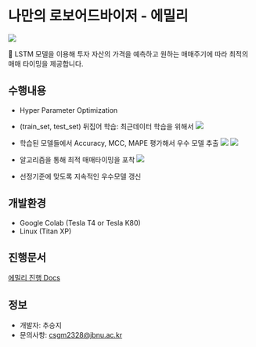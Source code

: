 나만의 로보어드바이저 - 에밀리
=============
<img src="https://user-images.githubusercontent.com/39210160/98380721-43cdc080-208c-11eb-866e-1d9fbd563627.png"></img>

💬 LSTM 모델을 이용해 투자 자산의 가격을 예측하고 원하는 매매주기에 따라 최적의 매매 타이밍을 제공합니다.

## 수행내용
- Hyper Parameter Optimization

- (train_set, test_set) 뒤집어 학습: 최근데이터 학습을 위해서
<img src="https://user-images.githubusercontent.com/39210160/98380307-bdb17a00-208b-11eb-9098-7688b7e59ede.png"></img>

- 학습된 모델들에서 Accuracy, MCC, MAPE 평가해서 우수 모델 추출
<img src="https://user-images.githubusercontent.com/39210160/98380316-bf7b3d80-208b-11eb-9cd1-388437da05f9.png"></img>
<img src="https://user-images.githubusercontent.com/39210160/98380320-c1450100-208b-11eb-91c3-49e265ca2117.png"></img>

- 알고리즘을 통해 최적 매매타이밍을 포착
<img src="https://user-images.githubusercontent.com/39210160/98380325-c30ec480-208b-11eb-9cfb-8769329bc711.png"></img>

- 선정기준에 맞도록 지속적인 우수모델 갱신

## 개발환경
- Google Colab (Tesla T4 or Tesla K80)
- Linux (Titan XP)

## 진행문서
[에밀리 진행 Docs](https://docs.google.com/document/d/1TKvwtL3RQNJwFevq9epFiTZhDykAKoCLrA_NXdWJlmg/edit?usp=sharing)
## 정보
- 개발자: 추승지
- 문의사항: csgm2328@jbnu.ac.kr
